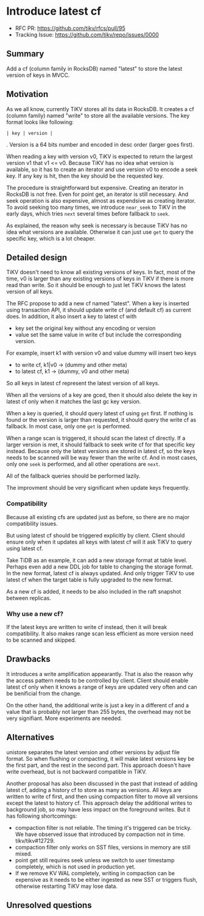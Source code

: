 # Introduce latest cf

- RFC PR: https://github.com/tikv/rfcs/pull/95
- Tracking Issue: https://github.com/tikv/repo/issues/0000

## Summary

Add a cf (column family in RocksDB) named "latest" to store the latest version of keys in MVCC.

## Motivation

As we all know, currently TiKV stores all its data in RocksDB. It creates a cf (column family) named "write" to store all the available versions. The key format looks like following:

```
| key | version |
```

. Version is a 64 bits number and encoded in desc order (larger goes first).

When reading a key with version v0, TiKV is expected to return the largest version v1 that v1 <= v0. Because TiKV has no idea what version is available, so it has to create an iterator and use version v0 to encode a seek key. If any key is hit, then the key should be the requested key.

The procedure is straightforward but expensive. Creating an iterator in RocksDB is not free. Even for point get, an iterator is still necessary. And seek operation is also expensive, almost as expendsive as creating iterator. To avoid seeking too many times, we introduce `near_seek` to TiKV in the early days, which tries `next` several times before fallback to `seek`.

As explained, the reason why seek is necessary is because TiKV has no idea what versions are available. Otherwise it can just use `get` to query the specific key, which is a lot cheaper.

## Detailed design

TiKV doesn't need to know all existing versions of keys. In fact, most of the time, v0 is larger than any existing versions of keys in TiKV if there is more read than write. So it should be enough to just let TiKV knows the latest version of all keys.

The RFC propose to add a new cf named "latest". When a key is inserted using transaction API, it should update write cf (and default cf) as current does. In addition, it also insert a key to latest cf with
- key set the original key without any encoding or version
- value set the same value in write cf but include the corresponding version.

For example, insert k1 with version v0 and value dummy will insert two keys
- to write cf, k1|v0 -> (dummy and other meta)
- to latest cf, k1 -> (dummy, v0 and other meta)

So all keys in latest cf represent the latest version of all keys.

When all the versions of a key are gced, then it should also delete the key in latest cf only when it matches the last gc key version.

When a key is queried, it should query latest cf using `get` first. If nothing is found or the version is larger than requested, it should query the write cf as fallback. In most case, only one `get` is performed.

When a range scan is triggered, it should scan the latest cf directly. If a larger version is met, it should fallback to seek write cf for that specific key instead. Because only the latest versions are stored in latest cf, so the keys needs to be scanned will be way fewer than the write cf. And in most cases, only one `seek` is performed, and all other operations are `next`.

All of the fallback queries should be performed lazily.

The improvment should be very significant when update keys frequently.

### Compatibility

Because all existing cfs are updated just as before, so there are no major compatibility issues.

But using latest cf should be triggered explicitly by client. Client should ensure only when it updates all keys with latest cf will it ask TiKV to query using latest cf.

Take TiDB as an example, it can add a new storage format at table level. Perhaps even add a new DDL job for table to changing the storage format. In the new format, latest cf is always updated. And only trigger TiKV to use latest cf when the target table is fully upgraded to the new format.

As a new cf is added, it needs to be also included in the raft snapshot between replicas.

### Why use a new cf?

If the latest keys are written to write cf instead, then it will break compatibility. It also makes range scan less efficient as more version need to be scanned and skipped.

## Drawbacks

It introduces a write amplification appearantly. That is also the reason why the access pattern needs to be controlled by client. Client should enable latest cf only when it knows a range of keys are updated very often and can be benificial from the change.

On the other hand, the additional write is just a key in a different cf and a value that is probably not larger than 255 bytes, the overhead may not be very signifiant. More experiments are needed.

## Alternatives

unistore separates the latest version and other versions by adjust file format. So when flushing or compacting, it will make latest versions key be the first part, and the rest in the second part. This approach doesn't have write overhead, but is not backward compatible in TiKV.

Another proposal has also been discussed in the past that instead of adding latest cf, adding a history cf to store as many as versions. All keys are written to write cf first, and then using compaction filter to move all versions except the latest to history cf. This approach delay the additional writes to background job, so may have less impact on the foreground writes. But it has following shortcomings:
- compaction filter is not reliable. The timing it's triggered can be tricky. We have observed issue that introduced by compaction not in time. tikv/tikv#12729.
- compaction filter only works on SST files, versions in memory are still mixed.
- point get still requires seek unless we switch to user timestamp completely, which is not used in production yet.
- If we remove KV WAL completely, writing in compaction can be expensive as it needs to be either ingested as new SST or triggers flush, otherwise restarting TiKV may lose data.

## Unresolved questions
